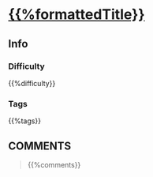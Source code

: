 # [{{%formattedTitle}}]({{%url}})

## Info

### Difficulty

{{%difficulty}}

### Tags

{{%tags}}

## __COMMENTS__

> {{%comments}}
